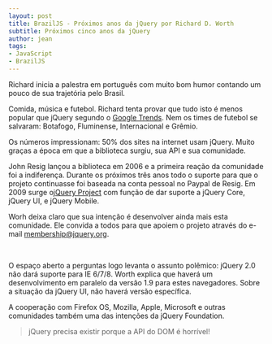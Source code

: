 ```yaml
---
layout: post
title: BrazilJS - Próximos anos da jQuery por Richard D. Worth
subtitle: Próximos cinco anos da jQuery
author: jean
tags:
- JavaScript
- BrazilJS
---
```

Richard inicia a palestra em português com muito bom humor contando um pouco de sua trajetória pelo Brasil.

Comida, música e futebol. Richard tenta provar que tudo isto é menos popular que jQuery segundo o [Google Trends](http://www.google.com/trends). Nem os times de futebol se salvaram: Botafogo, Fluminense, Internacional e Grêmio.

Os números impressionam: 50% dos sites na internet usam jQuery. Muito graças a época em que a biblioteca surgiu, sua API e sua comunidade.

John Resig lançou a biblioteca em 2006 e a primeira reação da comunidade foi a indiferença. Durante os próximos três anos todo o suporte para que o projeto continuasse foi baseada na conta pessoal no Paypal de Resig. Em 2009 surge o[jQuery Project](http://jquery.org) com função de dar suporte a jQuery Core, jQuery UI, e jQuery Mobile.

Worh deixa claro que sua intenção é desenvolver ainda mais esta comunidade. Ele convida a todos para que apoiem o projeto através do e-mail membership@jquery.org.

<br>

O espaço aberto a perguntas logo levanta o assunto polêmico: jQuery 2.0 não dará suporte para IE 6/7/8. Worth explica que haverá um desenvolvimento em paralelo da versão 1.9 para estes navegadores. Sobre a situação da jQuery UI, não haverá versão específica.

A cooperação com Firefox OS, Mozilla, Apple, Microsoft e outras comunidades também uma das intenções da jQuery Foundation.

> jQuery precisa existir porque a API do DOM é horrível!